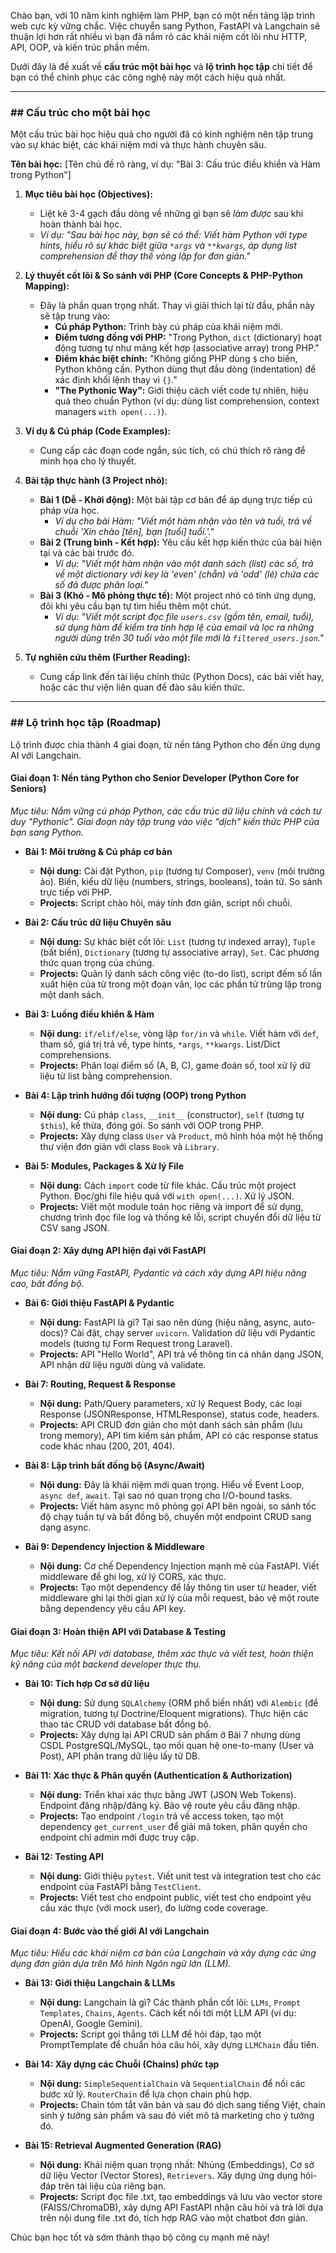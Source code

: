 Chào bạn, với 10 năm kinh nghiệm làm PHP, bạn có một nền tảng lập trình web cực kỳ vững chắc. Việc chuyển sang Python, FastAPI và Langchain sẽ thuận lợi hơn rất nhiều vì bạn đã nắm rõ các khái niệm cốt lõi như HTTP, API, OOP, và kiến trúc phần mềm.

Dưới đây là đề xuất về **cấu trúc một bài học** và **lộ trình học tập** chi tiết để bạn có thể chinh phục các công nghệ này một cách hiệu quả nhất.

---

### ## Cấu trúc cho một bài học

Một cấu trúc bài học hiệu quả cho người đã có kinh nghiệm nên tập trung vào sự khác biệt, các khái niệm mới và thực hành chuyên sâu.

**Tên bài học:** [Tên chủ đề rõ ràng, ví dụ: "Bài 3: Cấu trúc điều khiển và Hàm trong Python"]

1.  **Mục tiêu bài học (Objectives):**
    * Liệt kê 3-4 gạch đầu dòng về những gì bạn sẽ *làm được* sau khi hoàn thành bài học.
    * *Ví dụ: "Sau bài học này, bạn sẽ có thể: Viết hàm Python với type hints, hiểu rõ sự khác biệt giữa `*args` và `**kwargs`, áp dụng list comprehension để thay thế vòng lặp for đơn giản."*

2.  **Lý thuyết cốt lõi & So sánh với PHP (Core Concepts & PHP-Python Mapping):**
    * Đây là phần quan trọng nhất. Thay vì giải thích lại từ đầu, phần này sẽ tập trung vào:
        * **Cú pháp Python:** Trình bày cú pháp của khái niệm mới.
        * **Điểm tương đồng với PHP:** "Trong Python, `dict` (dictionary) hoạt động tương tự như mảng kết hợp (associative array) trong PHP."
        * **Điểm khác biệt chính:** "Không giống PHP dùng `$` cho biến, Python không cần. Python dùng thụt đầu dòng (indentation) để xác định khối lệnh thay vì `{}`."
        * **"The Pythonic Way":** Giới thiệu cách viết code tự nhiên, hiệu quả theo chuẩn Python (ví dụ: dùng list comprehension, context managers `with open(...)`).

3.  **Ví dụ & Cú pháp (Code Examples):**
    * Cung cấp các đoạn code ngắn, súc tích, có chú thích rõ ràng để minh họa cho lý thuyết.

4.  **Bài tập thực hành (3 Project nhỏ):**
    * **Bài 1 (Dễ - Khởi động):** Một bài tập cơ bản để áp dụng trực tiếp cú pháp vừa học.
        * *Ví dụ cho bài Hàm: "Viết một hàm nhận vào tên và tuổi, trả về chuỗi 'Xin chào [tên], bạn [tuổi] tuổi.'."*
    * **Bài 2 (Trung bình - Kết hợp):** Yêu cầu kết hợp kiến thức của bài hiện tại và các bài trước đó.
        * *Ví dụ: "Viết một hàm nhận vào một danh sách (list) các số, trả về một dictionary với key là 'even' (chẵn) và 'odd' (lẻ) chứa các số đã được phân loại."*
    * **Bài 3 (Khó - Mô phỏng thực tế):** Một project nhỏ có tính ứng dụng, đôi khi yêu cầu bạn tự tìm hiểu thêm một chút.
        * *Ví dụ: "Viết một script đọc file `users.csv` (gồm tên, email, tuổi), sử dụng hàm để kiểm tra tính hợp lệ của email và lọc ra những người dùng trên 30 tuổi vào một file mới là `filtered_users.json`."*

5.  **Tự nghiên cứu thêm (Further Reading):**
    * Cung cấp link đến tài liệu chính thức (Python Docs), các bài viết hay, hoặc các thư viện liên quan để đào sâu kiến thức.

---

### ## Lộ trình học tập (Roadmap)

Lộ trình được chia thành 4 giai đoạn, từ nền tảng Python cho đến ứng dụng AI với Langchain.

#### **Giai đoạn 1: Nền tảng Python cho Senior Developer (Python Core for Seniors)**

*Mục tiêu: Nắm vững cú pháp Python, các cấu trúc dữ liệu chính và cách tư duy "Pythonic". Giai đoạn này tập trung vào việc "dịch" kiến thức PHP của bạn sang Python.*

* **Bài 1: Môi trường & Cú pháp cơ bản**
    * **Nội dung:** Cài đặt Python, `pip` (tương tự Composer), `venv` (môi trường ảo). Biến, kiểu dữ liệu (numbers, strings, booleans), toán tử. So sánh trực tiếp với PHP.
    * **Projects:** Script chào hỏi, máy tính đơn giản, script nối chuỗi.

* **Bài 2: Cấu trúc dữ liệu Chuyên sâu**
    * **Nội dung:** Sự khác biệt cốt lõi: `List` (tương tự indexed array), `Tuple` (bất biến), `Dictionary` (tương tự associative array), `Set`. Các phương thức quan trọng của chúng.
    * **Projects:** Quản lý danh sách công việc (to-do list), script đếm số lần xuất hiện của từ trong một đoạn văn, lọc các phần tử trùng lặp trong một danh sách.

* **Bài 3: Luồng điều khiển & Hàm**
    * **Nội dung:** `if/elif/else`, vòng lặp `for/in` và `while`. Viết hàm với `def`, tham số, giá trị trả về, type hints, `*args`, `**kwargs`. List/Dict comprehensions.
    * **Projects:** Phân loại điểm số (A, B, C), game đoán số, tool xử lý dữ liệu từ list bằng comprehension.

* **Bài 4: Lập trình hướng đối tượng (OOP) trong Python**
    * **Nội dung:** Cú pháp `class`, `__init__` (constructor), `self` (tương tự `$this`), kế thừa, đóng gói. So sánh với OOP trong PHP.
    * **Projects:** Xây dựng class `User` và `Product`, mô hình hóa một hệ thống thư viện đơn giản với class `Book` và `Library`.

* **Bài 5: Modules, Packages & Xử lý File**
    * **Nội dung:** Cách `import` code từ file khác. Cấu trúc một project Python. Đọc/ghi file hiệu quả với `with open(...)`. Xử lý JSON.
    * **Projects:** Viết một module toán học riêng và import để sử dụng, chương trình đọc file log và thống kê lỗi, script chuyển đổi dữ liệu từ CSV sang JSON.

#### **Giai đoạn 2: Xây dựng API hiện đại với FastAPI**

*Mục tiêu: Nắm vững FastAPI, Pydantic và cách xây dựng API hiệu năng cao, bất đồng bộ.*

* **Bài 6: Giới thiệu FastAPI & Pydantic**
    * **Nội dung:** FastAPI là gì? Tại sao nên dùng (hiệu năng, async, auto-docs)? Cài đặt, chạy server `uvicorn`. Validation dữ liệu với Pydantic models (tương tự Form Request trong Laravel).
    * **Projects:** API "Hello World", API trả về thông tin cá nhân dạng JSON, API nhận dữ liệu người dùng và validate.

* **Bài 7: Routing, Request & Response**
    * **Nội dung:** Path/Query parameters, xử lý Request Body, các loại Response (JSONResponse, HTMLResponse), status code, headers.
    * **Projects:** API CRUD đơn giản cho một danh sách sản phẩm (lưu trong memory), API tìm kiếm sản phẩm, API có các response status code khác nhau (200, 201, 404).

* **Bài 8: Lập trình bất đồng bộ (Async/Await)**
    * **Nội dung:** Đây là khái niệm mới quan trọng. Hiểu về Event Loop, `async def`, `await`. Tại sao nó quan trọng cho I/O-bound tasks.
    * **Projects:** Viết hàm async mô phỏng gọi API bên ngoài, so sánh tốc độ chạy tuần tự và bất đồng bộ, chuyển một endpoint CRUD sang dạng async.

* **Bài 9: Dependency Injection & Middleware**
    * **Nội dung:** Cơ chế Dependency Injection mạnh mẽ của FastAPI. Viết middleware để ghi log, xử lý CORS, xác thực.
    * **Projects:** Tạo một dependency để lấy thông tin user từ header, viết middleware ghi lại thời gian xử lý của mỗi request, bảo vệ một route bằng dependency yêu cầu API key.

#### **Giai đoạn 3: Hoàn thiện API với Database & Testing**

*Mục tiêu: Kết nối API với database, thêm xác thực và viết test, hoàn thiện kỹ năng của một backend developer thực thụ.*

* **Bài 10: Tích hợp Cơ sở dữ liệu**
    * **Nội dung:** Sử dụng `SQLAlchemy` (ORM phổ biến nhất) với `Alembic` (để migration, tương tự Doctrine/Eloquent migrations). Thực hiện các thao tác CRUD với database bất đồng bộ.
    * **Projects:** Xây dựng lại API CRUD sản phẩm ở Bài 7 nhưng dùng CSDL PostgreSQL/MySQL, tạo mối quan hệ one-to-many (User và Post), API phân trang dữ liệu lấy từ DB.

* **Bài 11: Xác thực & Phân quyền (Authentication & Authorization)**
    * **Nội dung:** Triển khai xác thực bằng JWT (JSON Web Tokens). Endpoint đăng nhập/đăng ký. Bảo vệ route yêu cầu đăng nhập.
    * **Projects:** Tạo endpoint `/login` trả về access token, tạo một dependency `get_current_user` để giải mã token, phân quyền cho endpoint chỉ admin mới được truy cập.

* **Bài 12: Testing API**
    * **Nội dung:** Giới thiệu `pytest`. Viết unit test và integration test cho các endpoint của FastAPI bằng `TestClient`.
    * **Projects:** Viết test cho endpoint public, viết test cho endpoint yêu cầu xác thực (với mock user), đo lường code coverage.

#### **Giai đoạn 4: Bước vào thế giới AI với Langchain**

*Mục tiêu: Hiểu các khái niệm cơ bản của Langchain và xây dựng các ứng dụng đơn giản dựa trên Mô hình Ngôn ngữ lớn (LLM).*

* **Bài 13: Giới thiệu Langchain & LLMs**
    * **Nội dung:** Langchain là gì? Các thành phần cốt lõi: `LLMs`, `Prompt Templates`, `Chains`, `Agents`. Cách kết nối tới một LLM API (ví dụ: OpenAI, Google Gemini).
    * **Projects:** Script gọi thẳng tới LLM để hỏi đáp, tạo một PromptTemplate để chuẩn hóa câu hỏi, xây dựng `LLMChain` đầu tiên.

* **Bài 14: Xây dựng các Chuỗi (Chains) phức tạp**
    * **Nội dung:** `SimpleSequentialChain` và `SequentialChain` để nối các bước xử lý. `RouterChain` để lựa chọn chain phù hợp.
    * **Projects:** Chain tóm tắt văn bản và sau đó dịch sang tiếng Việt, chain sinh ý tưởng sản phẩm và sau đó viết mô tả marketing cho ý tưởng đó.

* **Bài 15: Retrieval Augmented Generation (RAG)**
    * **Nội dung:** Khái niệm quan trọng nhất: Nhúng (Embeddings), Cơ sở dữ liệu Vector (Vector Stores), `Retrievers`. Xây dựng ứng dụng hỏi-đáp trên tài liệu của riêng bạn.
    * **Projects:** Script đọc file .txt, tạo embeddings và lưu vào vector store (FAISS/ChromaDB), xây dựng API FastAPI nhận câu hỏi và trả lời dựa trên nội dung file .txt đó, tích hợp RAG vào một chatbot đơn giản.

Chúc bạn học tốt và sớm thành thạo bộ công cụ mạnh mẽ này!
